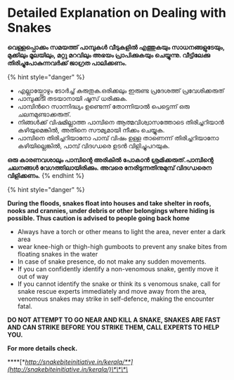 # Detailed Explanation on Dealing with Snakes

**വെള്ളപ്പൊക്കം സമയത്ത് പാമ്പുകൾ വീടുകളിൽ എത്തുകയും സാധനങ്ങളുടേയും, മുക്കിലും മൂലയിലും, മറ്റു മറവിലും അഭയം പ്രാപിക്കുകയും ചെയ്യുന്നു. വീട്ടിലേക്കു തിരിച്ചുപോകുന്നവർക്ക് ജാഗ്രത പാലിക്കണം.**

{% hint style="danger" %}
* എല്ലായ്പ്പോഴും ടോർച്ച് കരുതുക.ഒരിക്കലും ഇരുണ്ട പ്രദേശത്ത് പ്രവേശിക്കരുത്
* പാമ്പുക്കടി തടയാനായി ഷൂസ് ധരിക്കുക.
* പാമ്പിൻറെ സാന്നിദ്ധ്യം ഉണ്ടെന്ന് തോന്നിയാൽ പെട്ടെന്ന് ഒരു ചലനമുണ്ടാക്കരുത്. 
* നിങ്ങൾക്ക് വിഷമില്ലാത്ത പാമ്പിനെ ആത്മവിശ്വാസത്തോടെ തിരിച്ചറിയാൻ കഴിയുമെങ്കിൽ, അതിനെ സൗമ്യമായി നീക്കം ചെയ്യുക.
* പാമ്പിനെ തിരിച്ചറിയാനോ പാമ്പ് വിഷം ഉള്ള താണെന്ന് തിരിച്ചറിയാനോ കഴിയില്ലെങ്കിൽ, പാമ്പ് വിദഗ്ധരെ ഉടൻ വിളിച്ചുപറയുക.

**ഒരു കാരണവശാലും പാമ്പിന്റെ അരികിൽ പോകാൻ ശ്രമിക്കരുത്.പാമ്പിന്റെ ചലനങ്ങൾ വേഗത്തിലായിരിക്കും. അവരെ നേരിടുന്നതിനുമുമ്പ് വിദഗ്ധരെന വിളിക്കണം.**
{% endhint %}

{% hint style="danger" %}

**During the floods, snakes float into houses and take shelter in roofs, nooks and crannies, under debris or other belongings where hiding is possible. Thus caution is advised to people going back home**

* Always have a torch or other means to light the area, never enter a dark area
* wear knee-high or thigh-high gumboots to prevent any snake bites from floating snakes in the water
* In case of snake presence, do not make any sudden movements.
* If you can confidently identify a non-venomous snake, gently move it out of way
* If you cannot identify the snake or think its s venomous snake, call for snake rescue experts immediately and move away from the area, venomous snakes may strike in self-defence, making the encounter fatal.

**DO NOT ATTEMPT TO GO NEAR AND KILL A SNAKE, SNAKES ARE FAST AND CAN STRIKE BEFORE YOU STRIKE THEM, CALL EXPERTS TO HELP YOU.**

**For more details check.**

\*\*\*\*[**http://snakebiteinitiative.in/kerala/**](http://snakebiteinitiative.in/kerala/)\*\*\*\*

